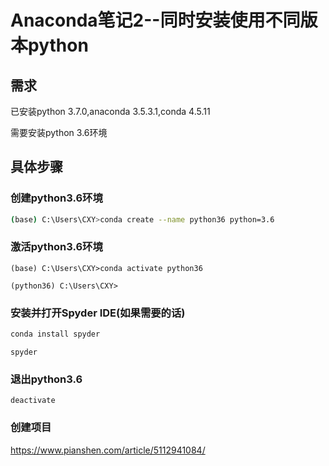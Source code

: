 # Anaconda笔记2--同时安装使用不同版本python

## 需求

已安装python 3.7.0,anaconda 3.5.3.1,conda 4.5.11

需要安装python 3.6环境

## 具体步骤

### 创建python3.6环境

```sh
(base) C:\Users\CXY>conda create --name python36 python=3.6
```

### 激活python3.6环境

```shell
(base) C:\Users\CXY>conda activate python36

(python36) C:\Users\CXY>
```

### 安装并打开Spyder IDE(如果需要的话)

```sh
conda install spyder
```

```shell
spyder
```

### 退出python3.6

```shell
deactivate
```

### 创建项目

https://www.pianshen.com/article/5112941084/
